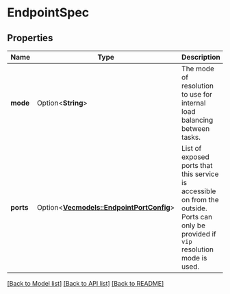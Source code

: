 # EndpointSpec

## Properties

Name | Type | Description | Notes
------------ | ------------- | ------------- | -------------
**mode** | Option<**String**> | The mode of resolution to use for internal load balancing between tasks.  | [optional][default to Vip]
**ports** | Option<[**Vec<models::EndpointPortConfig>**](EndpointPortConfig.md)> | List of exposed ports that this service is accessible on from the outside. Ports can only be provided if `vip` resolution mode is used.  | [optional]

[[Back to Model list]](../README.md#documentation-for-models) [[Back to API list]](../README.md#documentation-for-api-endpoints) [[Back to README]](../README.md)


